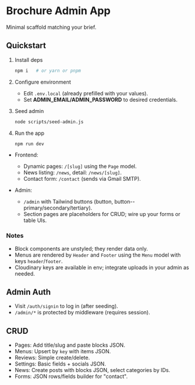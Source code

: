 # Brochure Admin App

Minimal scaffold matching your brief.

## Quickstart

1. Install deps
   ```bash
   npm i   # or yarn or pnpm
   ```

2. Configure environment
   - Edit `.env.local` (already prefilled with your values).
   - Set **ADMIN_EMAIL/ADMIN_PASSWORD** to desired credentials.

3. Seed admin
   ```bash
   node scripts/seed-admin.js
   ```

4. Run the app
   ```bash
   npm run dev
   ```

- Frontend:
  - Dynamic pages: `/[slug]` using the `Page` model.
  - News listing: `/news`, detail: `/news/[slug]`.
  - Contact form: `/contact` (sends via Gmail SMTP).

- Admin:
  - `/admin` with Tailwind buttons (button, button--primary/secondary/tertiary).
  - Section pages are placeholders for CRUD; wire up your forms or table UIs.

### Notes
- Block components are unstyled; they render data only.
- Menus are rendered by `Header` and `Footer` using the `Menu` model with keys `header`/`footer`.
- Cloudinary keys are available in env; integrate uploads in your admin as needed.


## Admin Auth
- Visit `/auth/signin` to log in (after seeding).
- `/admin/*` is protected by middleware (requires session).

## CRUD
- Pages: Add title/slug and paste blocks JSON.
- Menus: Upsert by `key` with items JSON.
- Reviews: Simple create/delete.
- Settings: Basic fields + socials JSON.
- News: Create posts with blocks JSON, select categories by IDs.
- Forms: JSON rows/fields builder for "contact".

